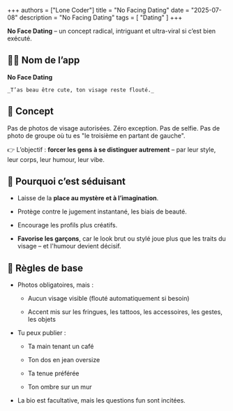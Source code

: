 +++
authors = ["Lone Coder"]
title = "No Facing Dating"
date = "2025-07-08"
description = "No Facing Dating"
tags = [
    "Dating"
]
+++

 **No Face Dating** – un concept radical, intriguant et ultra-viral si c’est bien exécuté.

 ## 😶‍🌫️ Nom de l’app

**No Face Dating**

    _T’as beau être cute, ton visage reste flouté._



## 🧠 Concept

Pas de photos de visage autorisées.
Zéro exception. Pas de selfie. Pas de photo de groupe où tu es "le troisième en partant de gauche".

👉 L’objectif : **forcer les gens à se distinguer autrement** – par leur style, leur corps, leur humour, leur vibe.

## 🎯 Pourquoi c’est séduisant

* Laisse de la **place au mystère et à l’imagination**.

* Protège contre le jugement instantané, les biais de beauté.

* Encourage les profils plus créatifs.

* **Favorise les garçons**, car le look brut ou stylé joue plus que les traits du visage – et l'humour devient décisif.

## 📱 Règles de base

* Photos obligatoires, mais :

    * Aucun visage visible (flouté automatiquement si besoin)

    * Accent mis sur les fringues, les tattoos, les accessoires, les gestes, les objets

* Tu peux publier :

    * Ta main tenant un café

    * Ton dos en jean oversize

    * Ta tenue préférée

    * Ton ombre sur un mur

* La bio est facultative, mais les questions fun sont incitées.